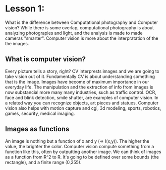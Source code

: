 # Lesson 1:

What is the difference between Computational photography and Computer vision? 
While there is some overlap, computational photography is about analyzing photograpies and light, and the analysis is made to made cameras "smarter". Computer vision is more about the interpratation of the the images. 

## What is computer vision? 
Every picture tells a story, right? CV interprests images and we are going to take vision out of it. 
Fundamentally CV is about understanding something that is the image. 
Images have become of maximum importance in our everyday life. The manipulation and the extraction of info from images is now substancial more many many industries, such as traffic control. 
OCR, face and blink detection, smile shutter, are examples of computer vision. In a related way you can recognize objects, art pieces and statues. Computer vision also helps with motion capture and cgi, 3d modeling, sports, robotics, games, security, medical imaging. 

## Images as functions
An image is nothing but a function of x and y (=> I(x,y)). The higher the value, the brighter the color. Computer vision compute something from a function like this, often by outputting another image. 
We can think of images as a function from R^2 to R. It's going to be defined over some bounds (the rectangle), and a finite range (0,255).  
[](https://imgur.com/HBht7sc)